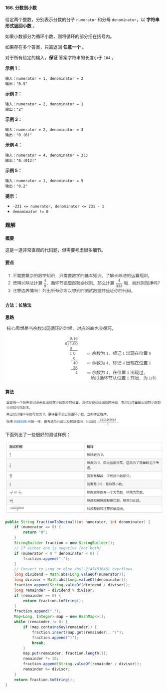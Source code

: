 #### 166. 分数到小数

给定两个整数，分别表示分数的分子 `numerator` 和分母 `denominator`，以 **字符串形式返回小数** 。

如果小数部分为循环小数，则将循环的部分括在括号内。

如果存在多个答案，只需返回 **任意一个** 。

对于所有给定的输入，**保证** 答案字符串的长度小于 `104` 。

**示例 1：**

```shell
输入：numerator = 1, denominator = 2
输出："0.5"
```

**示例 2：**

```shell
输入：numerator = 2, denominator = 1
输出："2"
```

**示例 3：**

```shell
输入：numerator = 2, denominator = 3
输出："0.(6)"
```

**示例 4：**

```shell
输入：numerator = 4, denominator = 333
输出："0.(012)"
```

**示例 5：**

```shell
输入：numerator = 1, denominator = 5
输出："0.2"
```

**提示：**

- `-231 <= numerator, denominator <= 231 - 1`
- `denominator != 0`

### 题解

#### 概要

这是一道非常直观的代码题，但需要考虑很多细节。

#### 要点

![image-20210825230828813](./images/分数到小数/1.jpg)

#### 方法：长除法

**思路**

![image-20210825230848206](./images/分数到小数/2.jpg)

**算法**

![image-20210825230900581](./images/分数到小数/3.jpg)

下面列出了一些很好的测试样例：

![image-20210825230919371](./images/分数到小数/4.jpg)

```java
public String fractionToDecimal(int numerator, int denominator) {
    if (numerator == 0) {
        return "0";
    }
    StringBuilder fraction = new StringBuilder();
    // If either one is negative (not both)
    if (numerator < 0 ^ denominator < 0) {
        fraction.append("-");
    }
    // Convert to Long or else abs(-2147483648) overflows
    long dividend = Math.abs(Long.valueOf(numerator));
    long divisor = Math.abs(Long.valueOf(denominator));
    fraction.append(String.valueOf(dividend / divisor));
    long remainder = dividend % divisor;
    if (remainder == 0) {
        return fraction.toString();
    }
    fraction.append(".");
    Map<Long, Integer> map = new HashMap<>();
    while (remainder != 0) {
        if (map.containsKey(remainder)) {
            fraction.insert(map.get(remainder), "(");
            fraction.append(")");
            break;
        }
        map.put(remainder, fraction.length());
        remainder *= 10;
        fraction.append(String.valueOf(remainder / divisor));
        remainder %= divisor;
    }
    return fraction.toString();
}
```

